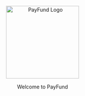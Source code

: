 <p align="center">
  <img src="https://res.cloudinary.com/dsufmqlil/image/upload/v1692011477/IMG-4141_hugp2s.jpg" width="200" alt="PayFund Logo" />
</p>

<p align="center">Welcome to PayFund</p>

